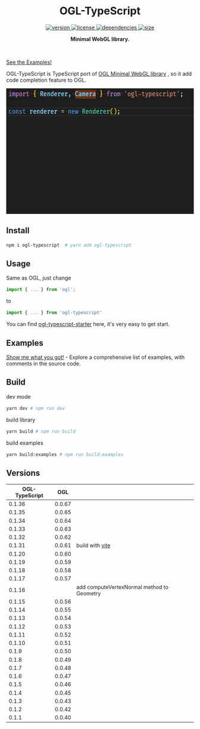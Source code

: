 <h1 align="center">OGL-TypeScript</h1>

<p align="center">
    <a href="https://npmjs.org/package/ogl-typescript">
        <img src="https://img.shields.io/npm/v/ogl-typescript.svg" alt="version" />
    </a>
    <a href="https://github.com/nshen/ogl-typescript/blob/master/LICENSE">
        <img src="https://img.shields.io/npm/l/ogl-typescript.svg" alt="license" />
    </a>
    <a href="https://david-dm.org/nshen/ogl-typescript">
        <img src="https://img.shields.io/david/nshen/ogl-typescript.svg" alt="dependencies" />
    </a>
    <a href="https://bundlephobia.com/result?p=ogl-typescript">
        <img src="https://badgen.net/bundlephobia/minzip/ogl-typescript" alt="size" />
    </a>
</p>

<p align="center"><b>Minimal WebGL library.</b></p>

<br />

[See the Examples!](https://nshen.github.io/ogl-typescript/examples)

OGL-TypeScript is TypeScript port of [OGL Minimal WebGL library](https://github.com/oframe/ogl) , so it add code completion feature to OGL.

<img src="./code-complete.gif"  width="577px" height="337px" />

## Install

```bash
npm i ogl-typescript  # yarn add ogl-typescript
```

## Usage

Same as OGL, just change

```typescript
import { ... } from 'ogl';
```

to

```typescript
import { ... } from 'ogl-typescript'
```

You can find [ogl-typescript-starter](https://github.com/nshen/ogl-typescript-starter) here, it's very easy to get start.

## Examples

[Show me what you got!](https://nshen.github.io/ogl-typescript/examples) - Explore a comprehensive list of examples, with comments in the source code.

## Build

dev mode

```bash
yarn dev # npm run dev
```

build library

```bash
yarn build # npm run build
```

build examples

```bash
yarn build:examples # npm run build:examples
```

## Versions

| OGL-TypeScript | OGL    |                                               |
| -------------- | ------ | --------------------------------------------- |
| 0.1.36         | 0.0.67 |                                               |
| 0.1.35         | 0.0.65 |                                               |
| 0.1.34         | 0.0.64 |                                               |
| 0.1.33         | 0.0.63 |                                               |
| 0.1.32         | 0.0.62 |                                               |
| 0.1.31         | 0.0.61 | build with [vite](https://http://vitejs.dev/) |
| 0.1.20         | 0.0.60 |                                               |
| 0.1.19         | 0.0.59 |                                               |
| 0.1.18         | 0.0.58 |                                               |
| 0.1.17         | 0.0.57 |                                               |
| 0.1.16         |        | add computeVertexNormal method to Geometry    |
| 0.1.15         | 0.0.56 |                                               |
| 0.1.14         | 0.0.55 |                                               |
| 0.1.13         | 0.0.54 |                                               |
| 0.1.12         | 0.0.53 |                                               |
| 0.1.11         | 0.0.52 |                                               |
| 0.1.10         | 0.0.51 |                                               |
| 0.1.9          | 0.0.50 |                                               |
| 0.1.8          | 0.0.49 |                                               |
| 0.1.7          | 0.0.48 |                                               |
| 0.1.6          | 0.0.47 |                                               |
| 0.1.5          | 0.0.46 |                                               |
| 0.1.4          | 0.0.45 |                                               |
| 0.1.3          | 0.0.43 |                                               |
| 0.1.2          | 0.0.42 |                                               |
| 0.1.1          | 0.0.40 |                                               |
